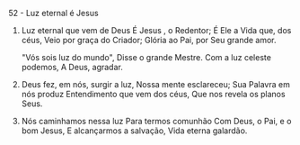 52 - Luz eternal é Jesus

1. Luz eternal que vem de Deus
   É Jesus , o Redentor;
   É Ele a Vida que, dos céus,
   Veio por graça do Criador;
   Glória ao Pai, por Seu grande amor.

   "Vós sois luz do mundo",
   Disse o grande Mestre.
   Com a luz celeste podemos,
   A Deus, agradar.

2. Deus fez, em nós, surgir a luz,
   Nossa mente esclareceu;
   Sua Palavra em nós produz
   Entendimento que vem dos céus,
   Que nos revela os planos Seus.

3. Nós caminhamos nessa luz
   Para termos comunhão
   Com Deus, o Pai, e o bom Jesus,
   E alcançarmos a salvação,
   Vida eterna galardão.
